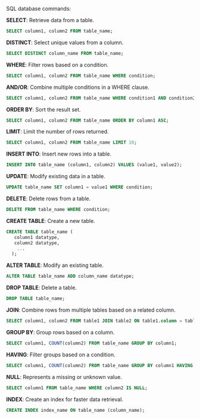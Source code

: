 SQL database commands:

**SELECT**: Retrieve data from a table.
```sql
SELECT column1, column2 FROM table_name;
```

**DISTINCT**: Select unique values from a column.
```sql
SELECT DISTINCT column_name FROM table_name;
```

**WHERE**: Filter rows based on a condition.
```sql
SELECT column1, column2 FROM table_name WHERE condition;
```

**AND/OR**: Combine multiple conditions in a WHERE clause.
```sql
SELECT column1, column2 FROM table_name WHERE condition1 AND condition2;
```

**ORDER BY**: Sort the result set.
```sql
SELECT column1, column2 FROM table_name ORDER BY column1 ASC;
```

**LIMIT**: Limit the number of rows returned.
```sql
SELECT column1, column2 FROM table_name LIMIT 10;
```

**INSERT INTO**: Insert new rows into a table.
```sql
INSERT INTO table_name (column1, column2) VALUES (value1, value2);
```

**UPDATE**: Modify existing data in a table.
```sql
UPDATE table_name SET column1 = value1 WHERE condition;
```

**DELETE**: Delete rows from a table.
```sql
DELETE FROM table_name WHERE condition;
```

**CREATE TABLE**: Create a new table.
```sql
CREATE TABLE table_name (
   column1 datatype,
   column2 datatype,
    ...
  );
```

**ALTER TABLE**: Modify an existing table.
```sql
ALTER TABLE table_name ADD column_name datatype;
```

**DROP TABLE**: Delete a table.
```sql
DROP TABLE table_name;
```

**JOIN**: Combine rows from multiple tables based on a related column.
```sql
SELECT column1, column2 FROM table1 JOIN table2 ON table1.column = table2.column;
```

**GROUP BY**: Group rows based on a column.
```sql
SELECT column1, COUNT(column2) FROM table_name GROUP BY column1;
```

**HAVING**: Filter groups based on a condition.
```sql
SELECT column1, COUNT(column2) FROM table_name GROUP BY column1 HAVING COUNT(column2) > 5;
```

**NULL**: Represents a missing or unknown value.
```sql
SELECT column1 FROM table_name WHERE column2 IS NULL;
```

**INDEX**: Create an index for faster data retrieval.
```sql
CREATE INDEX index_name ON table_name (column_name);
```